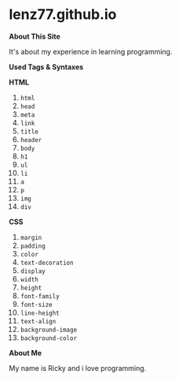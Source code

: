 # lenz77.github.io

**About This Site**

It's about my experience in learning programming.

**Used Tags & Syntaxes**

**HTML**

1. `html`
2. `head`
3. `meta`
4. `link`
5. `title`
6. `header`
7. `body`
8. `h1`
9. `ul`
10. `li`
11. `a`
12. `p`
13. `img`
14. `div`

**CSS**

1. `margin`
2. `padding`
3. `color`
4. `text-decoration`
5. `display`
6. `width`
7. `height`
8. `font-family`
9. `font-size`
10. `line-height`
11. `text-align`
12. `background-image`
13. `background-color`

**About Me**

My name is Ricky and i love programming.
